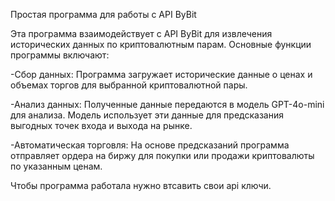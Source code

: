 Простая программа для работы с API ByBit

Эта программа взаимодействует с API ByBit для извлечения исторических данных по криптовалютным парам. Основные функции программы включают:

-Сбор данных: Программа загружает исторические данные о ценах и объемах торгов для выбранной криптовалютной пары.

-Анализ данных: Полученные данные передаются в  модель GPT-4o-mini для анализа. Модель использует эти данные для предсказания выгодных точек входа и выхода на рынке.

-Автоматическая торговля: На основе предсказаний программа отправляет ордера на биржу для покупки или продажи криптовалюты по указанным ценам.
 
Чтобы программа работала нужно втсавить свои api ключи. 
